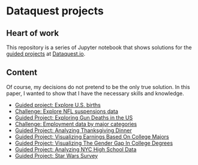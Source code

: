 Dataquest projects
====================
Heart of work
---------
This repository is a series of Jupyter notebook that shows solutions for the [guided projects](https://www.dataquest.io/projects) at [Dataquest.io](https://www.dataquest.io/).

Content
---------
Of course, my decisions do not pretend to be the only true solution. In this paper, I wanted to show that I have the necessary skills and knowledge.

+ [Guided project: Explore U.S. births](https://github.com/IsFilimonov/DataquestProjects/blob/master/US_births/Explore%20U.S.%20births.ipynb)
+ [Challenge: Explore NFL suspensions data](https://github.com/IsFilimonov/DataquestProjects/blob/master/NFL_suspensions/Explore%20NFL%20suspension.ipynb)
+ [Guided Project: Exploring Gun Deaths in the US](https://github.com/IsFilimonov/DataquestProjects/blob/master/Gun%20deaths%20US/Exploring%20Gun%20Deaths%20in%20the%20US.ipynb)
+ [Challenge: Employment data by major categories](https://github.com/IsFilimonov/DataquestProjects/blob/master/Employment%20rates/Employment%20rates.ipynb)
+ [Guided Project: Analyzing Thanksgiving Dinner](https://github.com/IsFilimonov/DataquestProjects/blob/master/Analyzing%20Thanksgiving%20Dinner/Thanksgiving.ipynb)
+ [Guided Project: Visualizing Earnings Based On College Majors](https://github.com/IsFilimonov/DataquestProjects/blob/master/Earnings%20visualizing%20/Plotting.ipynb)
+ [Guided Project: Visualizing The Gender Gap In College Degrees](https://github.com/IsFilimonov/DataquestProjects/blob/master/Gap%20visualizing/Gender_defrees.ipynb)
+ [Guided Project: Analyzing NYC High School Data](https://github.com/IsFilimonov/DataquestProjects/blob/master/Analyzing%20NYC%20High%20School%20Data/Schools.ipynb)
+ [Guided Project: Star Wars Survey](https://github.com/IsFilimonov/DataquestProjects/blob/master/Star%20Wars%20Survey/Basics.ipynb)

